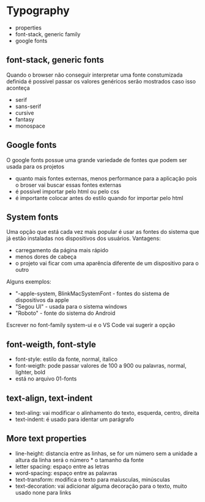 # Typography

- properties
- font-stack, generic family
- google fonts

## font-stack, generic fonts

Quando o browser não conseguir interpretar uma fonte constumizada definida é possivel passar os valores genéricos serão mostrados caso isso aconteça
- serif
- sans-serif
- cursive
- fantasy
- monospace

## Google fonts

O google fonts possue uma grande variedade de fontes que podem ser usada para os projetos
- quanto mais fontes externas, menos performance para a aplicação pois o broser vai buscar essas fontes externas
- é possivel importar pelo html ou pelo css
- é importante colocar antes do estilo quando for importar pelo html

## System fonts

Uma opção que está cada vez mais popular é usar as fontes do sistema que já estão instaladas nos dispositivos dos usuários.
Vantagens:
- carregamento da página mais rápido
- menos dores de cabeça
- o projeto vai ficar com uma aparência diferente de um dispositivo para o outro

Alguns exemplos:
- "-apple-system, BlinkMacSystemFont - fontes do sistema de dispositivos da apple
- "Segou UI" - usada para o sistema windows
- "Roboto" - fonte do sistema do Android

Escrever no font-family system-ui e o VS Code vai sugerir a opção

## font-weigth, font-style

- font-style: estilo da fonte, normal, italico
- font-weigth: pode passar valores de 100 a 900 ou palavras, normal, lighter, bold
- está no arquivo 01-fonts

## text-align, text-indent

- text-aling: vai modificar o alinhamento do texto, esquerda, centro, direita
- text-indent: é usado para identar um parágrafo

## More text properties

- line-height: distancia entre as linhas, se for um número sem a unidade a altura da linha será o número * o tamanho da fonte
- letter spacing: espaço entre as letras
- word-spacing: espaço entre as palavras
- text-transform: modifica o texto para maíusculas, minúsculas
- text-decoration: vai adicionar alguma decoração para o texto, muito usado none para links

